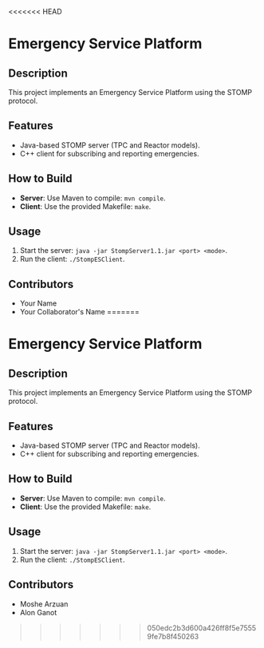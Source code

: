 <<<<<<< HEAD
# Emergency Service Platform 

## Description
This project implements an Emergency Service Platform using the STOMP protocol.

## Features
- Java-based STOMP server (TPC and Reactor models).
- C++ client for subscribing and reporting emergencies.

## How to Build
- **Server**: Use Maven to compile: `mvn compile`.
- **Client**: Use the provided Makefile: `make`.

## Usage
1. Start the server: `java -jar StompServer1.1.jar <port> <mode>`.
2. Run the client: `./StompESClient`.

## Contributors
- Your Name
- Your Collaborator's Name
=======
# Emergency Service Platform 

## Description
This project implements an Emergency Service Platform using the STOMP protocol.

## Features
- Java-based STOMP server (TPC and Reactor models).
- C++ client for subscribing and reporting emergencies.

## How to Build
- **Server**: Use Maven to compile: `mvn compile`.
- **Client**: Use the provided Makefile: `make`.

## Usage
1. Start the server: `java -jar StompServer1.1.jar <port> <mode>`.
2. Run the client: `./StompESClient`.

## Contributors
- Moshe Arzuan
- Alon Ganot
>>>>>>> 050edc2b3d600a426ff8f5e75559fe7b8f450263
